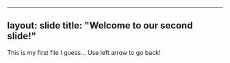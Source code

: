 -------
layout: slide
title: "Welcome to our second slide!"
-------
This is my first file I guess...
Use left arrow to go back!
